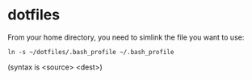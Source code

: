 # dotfiles

From your home directory, you need to simlink the file you want to use:

`ln -s ~/dotfiles/.bash_profile ~/.bash_profile`

(syntax is \<source\> \<dest\>)
